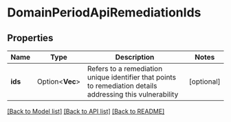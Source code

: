 # DomainPeriodApiRemediationIds

## Properties

Name | Type | Description | Notes
------------ | ------------- | ------------- | -------------
**ids** | Option<**Vec<String>**> | Refers to a remediation unique identifier that points to remediation details addressing this vulnerability | [optional]

[[Back to Model list]](../README.md#documentation-for-models) [[Back to API list]](../README.md#documentation-for-api-endpoints) [[Back to README]](../README.md)


